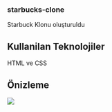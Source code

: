 ### starbucks-clone
<p> Starbuck Klonu oluşturuldu </p>

<h2>Kullanilan Teknolojiler</h2>
<p>HTML ve CSS</p>

<h2>Önizleme</h2>
<img src="onizleme.gif">
